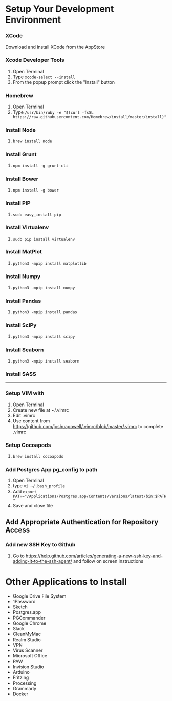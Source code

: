 # Setup Your Development Environment

### XCode
Download and install XCode from the AppStore

### Xcode Developer Tools
1. Open Terminal
2. Type `xcode-select --install`
3. From the popup prompt click the "Install" button

### Homebrew
1. Open Terminal
2. Type `/usr/bin/ruby -e "$(curl -fsSL https://raw.githubusercontent.com/Homebrew/install/master/install)"`

### Install Node
1. `brew install node`

### Install Grunt
1. `npm install -g grunt-cli`

### Install Bower
1. `npm install -g bower`

### Install PIP
1. `sudo easy_install pip`

### Install Virtualenv
1. `sudo pip install virtualenv`

### Install MatPlot
1. `python3 -mpip install matplotlib`

### Install Numpy
1. `python3 -mpip install numpy`

### Install Pandas
1. `python3 -mpip install pandas`

### Install SciPy
1. `python3 -mpip install scipy`

### Install Seaborn
1. `python3 -mpip install seaborn`

### Install SASS
--------

### Setup VIM with
1. Open Terminal
2. Create new file at ~/.vimrc
3. Edit .vimrc
4. Use content from https://github.com/joshuapowell/.vimrc/blob/master/.vimrc to complete .vimrc

### Setup Cocoapods
1. `brew install cocoapods`

### Add Postgres App pg_config to path
1. Open Terminal
2. type `vi ~/.bash_profile`
3. Add `export PATH="/Applications/Postgres.app/Contents/Versions/latest/bin:$PATH"`
4. Save and close file

## Add Appropriate Authentication for Repository Access

### Add new SSH Key to Github
1. Go to https://help.github.com/articles/generating-a-new-ssh-key-and-adding-it-to-the-ssh-agent/ and follow on screen instructions

# Other Applications to Install
- Google Drive File System
- 1Password
- Sketch
- Postgres.app
- PGCommander
- Google Chrome
- Slack
- CleanMyMac
- Realm Studio
- VPN
- Virus Scanner
- Microsoft Office
- PAW
- Invision Studio
- Arduino
- Fritzing
- Processing
- Grammarly
- Docker

